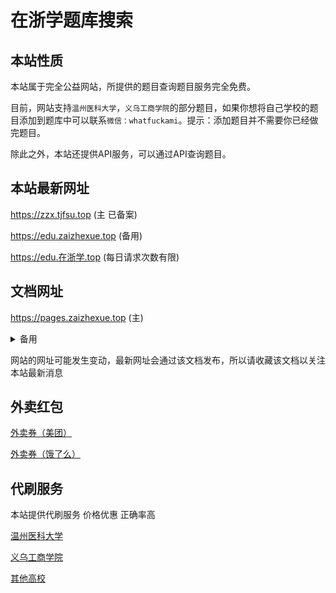 # 在浙学题库搜索

## 本站性质

本站属于完全公益网站，所提供的题目查询题目服务完全免费。

目前，网站支持`温州医科大学`，`义乌工商学院`的部分题目，如果你想将自己学校的题目添加到题库中可以联系`微信：whatfuckami`。提示：添加题目并不需要你已经做完题目。

除此之外，本站还提供API服务，可以通过API查询题目。

## 本站最新网址

https://zzx.tjfsu.top (主 已备案)

https://edu.zaizhexue.top (备用)

https://edu.在浙学.top (每日请求次数有限)



## 文档网址
https://pages.zaizhexue.top (主)

<details>
  <summary>备用</summary>

https://pagesn.zaizhexue.top (永久)

https://pagesc.zaizhexue.top (永久)

</details>


网站的网址可能发生变动，最新网址会通过该文档发布，所以请收藏该文档以关注本站最新消息

## 外卖红包
[外卖券（美团）](外卖红包.md#美团)

[外卖券（饿了么）](外卖红包.md#饿了么)


## 代刷服务

本站提供代刷服务 价格优惠 正确率高 

[温州医科大学](./代刷服务/温州医科大学.md)

[义乌工商学院](./代刷服务/义乌工商学院.md)

[其他高校](./代刷服务/其他高校.md)





